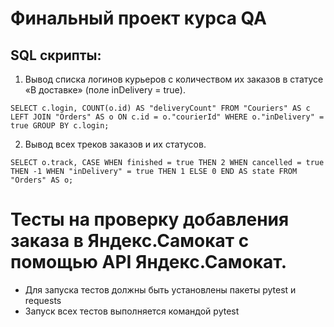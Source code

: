 ﻿# Финальный проект курса QA
## SQL скрипты:
1. Вывод списка логинов курьеров с количеством их заказов в статусе «В доставке» (поле inDelivery = true). 
```
SELECT c.login, COUNT(o.id) AS "deliveryCount" FROM "Couriers" AS c LEFT JOIN "Orders" AS o ON c.id = o."courierId" WHERE o."inDelivery" = true GROUP BY c.login;
```
2. Вывод всех треков заказов и их статусов.
```
SELECT o.track, CASE WHEN finished = true THEN 2 WHEN cancelled = true THEN -1 WHEN "inDelivery" = true THEN 1 ELSE 0 END AS state FROM "Orders" AS o;
```
# Тесты на проверку добавления заказа в Яндекс.Самокат с помощью API Яндекс.Самокат.
- Для запуска тестов должны быть установлены пакеты pytest и requests
- Запуск всех тестов выполняется командой pytest